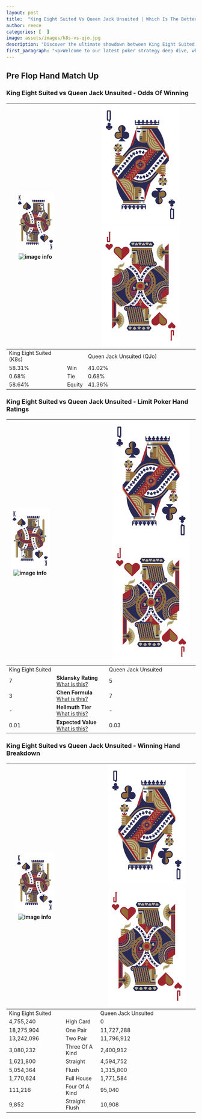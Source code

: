 ```yaml
---
layout: post
title:  "King Eight Suited Vs Queen Jack Unsuited | Which Is The Better Hand In Poker? A Complete Guide"
author: reece
categories: [  ]
image: assets/images/k8s-vs-qjo.jpg
description: "Discover the ultimate showdown between King Eight Suited and Queen Jack Unsuited in poker! Uncover the odds, strategies, and scenarios where one hand triumphs over the other. Get ready to up your poker game with this thrilling analysis."
first_paragraph: "<p>Welcome to our latest poker strategy deep dive, where we're pitting two distinct hands against each other in a high-stakes showdown: King Eight Suited vs Queen Jack Unsuited.</p><p>In the dynamic world of poker, every decision counts, and knowing which hand holds the upper hand is key to your success at the table.</p><p>In this article, we'll dissect these two hands, explore the scenarios where one dominates the other, and equip you with the knowledge to make strategic choices that can tip the odds in your favor.</p><p>Get ready to unravel the intriguing dynamics of these poker hands and elevate your game to new heights.</p>"
---
```




[comment]: # (sp0)

## Pre Flop Hand Match Up

<div class="table hand-ratings" markdown="1"> 



### King Eight Suited vs Queen Jack Unsuited - Odds Of Winning


    
| ![image info](assets/images/hand1/K.png) ![image info](assets/images/hand1/8s.png) |  | ![image info](assets/images/hand2/Q.png) ![image info](assets/images/hand2/Jo.png) |
| -------- | -------- | -------- |
| King Eight Suited (K8s) |  | Queen Jack Unsuited (QJo) |
| 58.31% | Win | 41.02% |
| 0.68% | Tie | 0.68% |
| 58.64% | Equity | 41.36% |




[comment]: # (sp1)



### King Eight Suited vs Queen Jack Unsuited - Limit Poker Hand Ratings


    
| ![image info](assets/images/hand1/K.png) ![image info](assets/images/hand1/8s.png) |  | ![image info](assets/images/hand2/Q.png) ![image info](assets/images/hand2/Jo.png) |
| -------- | -------- | -------- |
| King Eight Suited |  | Queen Jack Unsuited |
| 7 | **Sklansky Rating** [What is this?](/sklansky-rating-explained) | 5 |
| 3 | **Chen Formula** [What is this?](/chen-formula-explained) | 7 |
| - | **Hellmuth Tier** [What is this?](/Hellmuth-tier-explained) | - |
| 0.01 | **Expected Value** [What is this?](/expected-value-explained) | 0.03 |




[comment]: # (sp2)



### King Eight Suited vs Queen Jack Unsuited - Winning Hand Breakdown


    
| ![image info](assets/images/hand1/K.png) ![image info](assets/images/hand1/8s.png) |  | ![image info](assets/images/hand2/Q.png) ![image info](assets/images/hand2/Jo.png) |
| -------- | -------- | -------- |
| King Eight Suited |  | Queen Jack Unsuited |
| 4,755,240 | High Card | 0 |
| 18,275,904 | One Pair | 11,727,288 |
| 13,242,096 | Two Pair | 11,796,912 |
| 3,080,232 | Three Of A Kind | 2,400,912 |
| 1,621,800 | Straight | 4,594,752 |
| 5,054,364 | Flush | 1,315,800 |
| 1,770,624 | Full House | 1,771,584 |
| 111,216 | Four Of A Kind | 95,040 |
| 9,852 | Straight Flush | 10,908 |




[comment]: # (sp3)



</div>

[comment]: # (sp4)



[comment]: # (sp5)

